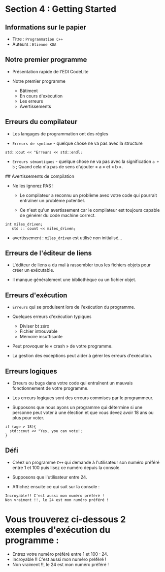 Section 4 : Getting Started
===



## Informations sur le papier
- Titre : `Programmation C++`
- Auteurs : `Etienne KOA`


## Notre premier programme

+ Présentation rapide de l'EDI CodeLite

+ Notre premier programme
   - Bâtiment
   - En cours d'exécution
   - Les erreurs
   - Avertissements



## Erreurs du compilateur

+ Les langages de programmation ont des règles

+ `Erreurs de syntaxe` - quelque chose ne va pas avec la structure

```
std::cout << "Erreurs << std::endl;
```

+ `Erreurs sémantiques` - quelque chose ne va pas avec la signification `a + b` ; Quand cela n'a pas de sens d'ajouter « a » et « b ».



## Avertissements de compilation

+ Ne les ignorez PAS !

   + Le compilateur a reconnu un problème avec votre code qui pourrait entraîner un problème potentiel.

   + Ce n'est qu'un avertissement car le compilateur est toujours capable de générer du code machine correct.

```
int miles_driven;
   std :: count << miles_driven;
```

+ avertissement : `miles_driven` est utilisé non initialisé...


## Erreurs de l'éditeur de liens

+ L'éditeur de liens a du mal à rassembler tous les fichiers objets pour créer un exécutable.

+ Il manque généralement une bibliothèque ou un fichier objet.

## Erreurs d'exécution

+ `Erreurs` qui se produisent lors de l'exécution du programme.
+ Quelques erreurs d'exécution typiques
   + Diviser bt zéro
   + Fichier introuvable
   + Mémoire insuffisante

+ Peut provoquer le « crash » de votre programme.
+ La gestion des exceptions peut aider à gérer les erreurs d'exécution.


## Erreurs logiques

+ Erreurs ou bugs dans votre code qui entraînent un mauvais fonctionnement de votre programme.
+ Les erreurs logiques sont des erreurs commises par le programmeur.

+ Supposons que nous ayons un programme qui détermine si une personne peut voter à une élection et que vous devez avoir 18 ans ou plus pour voter.


```
if (age > 18){
  std::cout << "Yes, you can vote!;
}
```


## Défi

+ Créez un programme `C++` qui demande à l'utilisateur son numéro préféré entre 1 et 100 puis lisez ce numéro depuis la console.

+ Supposons que l'utilisateur entre 24.

+ Affichez ensuite ce qui suit sur la console :

```
Incroyable!! C'est aussi mon numéro préféré !
Non vraiment !!, le 24 est mon numéro préféré !
```

Vous trouverez ci-dessous 2 exemples d'exécution du programme :
=============================================================

+ Entrez votre numéro préféré entre 1 et 100 : 24.
+ Incroyable !! C'est aussi mon numéro préféré !
+ Non vraiment !!, le 24 est mon numéro préféré !

